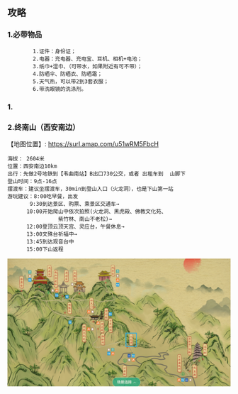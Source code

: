 ## 攻略

 ### 1.必带物品
```text
        1.证件：身份证；
        2.电器：充电器、充电宝、耳机、相机+电池；
        3.纸巾+湿巾、（可带水，如果附近有可不带）；
        4.防晒伞、防晒衣、防晒霜；
        5.天气热，可以带2到3套衣服；
        6.带洗眼镜的洗涤剂。
```

### 1.

###  2.终南山（西安南边）
【地图位置】: https://surl.amap.com/u51wRM5FbcH 
```text
海拔： 2604米
位置：西安南边10km 
出行：先做2号地铁到【韦曲南站】B出口730公交，或者 出租车到  山脚下
登山时间：9点-16点     
摆渡车：建议坐摆渡车，30min到登山入口（火龙洞），也是下山第一站
游玩建议：8:00吃早餐，出发
       9:30到达景区、购票、乘景区交通车→
      10:00开始爬山中依次拍照(火龙洞、黑虎殿、佛教文化苑、
                紫竹林、南山不老松)→
      12:00登顶云顶天宫、灵应台，午餐休息→
      13:00文殊台祈福中→
      13:45到达观音台中
      15:00下山返程
```
![山上地图](README_IMAGE/002.png)

